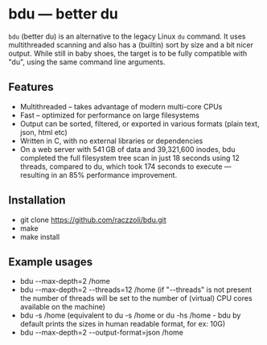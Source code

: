 # bdu — better du

`bdu` (better du) is an alternative to the legacy Linux `du` command. It uses multithreaded scanning and also has a (builtin) sort by size and a bit nicer output. 
While still in baby shoes, the target is to be fully compatible with "du", using the same command line arguments.

## Features

- Multithreaded – takes advantage of modern multi-core CPUs
- Fast – optimized for performance on large filesystems
- Output can be sorted, filtered, or exported in various formats (plain text, json, html etc)
- Written in C, with no external libraries or dependencies
- On a web server with 541 GB of data and 39,321,600 inodes, bdu completed the full filesystem tree scan in just 18 seconds using 12 threads, compared to du, which took 174 seconds to execute — resulting in an 85% performance improvement.

## Installation
  - git clone https://github.com/raczzoli/bdu.git
  - make
  - make install

## Example usages
- bdu --max-depth=2 /home
- bdu --max-depth=2 --threads=12 /home (if "--threads" is not present the number of threads will be set to the number of (virtual) CPU cores available on the machine)
- bdu -s /home (equivalent to du -s /home or du -hs /home - bdu by default prints the sizes in human readable format, for ex: 10G)
- bdu --max-depth=2 --output-format=json /home

